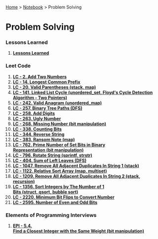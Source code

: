 <a href="../../">Home</a> > <a href="../notebook">Notebook</a> > Problem Solving

# Problem Solving



### Lessons Learned

1. **<a href="./lessons-learned">Lessons Learned</a>**



### Leet Code

1. **<a href="./lc-2-add-two-numbers">LC - 2. Add Two Numbers</a>**
2. **<a href="./lc-14-longest-common-prefix">LC - 14. Longest Common Prefix</a>**
3. **<a href="./lc-20-valid-parentheses">LC - 20. Valid Parentheses (stack, map)</a>**
4. **<a href="./lc-141-linked-list-cycle">LC - 141. Linked List Cycle (unordered_set, Floyd's Cycle Detection Algorithm - Two Pointers)</a>**
5. **<a href="./lc-242-valid-anagram">LC - 242. Valid Anagram (unordered_map)</a>**
6. **<a href="./lc-257-binary-tree-paths">LC - 257. Binary Tree Paths (DFS)</a>**
7. **<a href="./lc-258-add-digits">LC - 258. Add Digits</a>**
8. **<a href="./lc-263-ugly-number">LC - 263. Ugly Number</a>**
9. **<a href="./lc-268-missing-number">LC - 268. Missing Number (bit manipulation)</a>**
10. **<a href="./lc-338-counting-bits">LC - 338. Counting Bits</a>**
11. **<a href="./lc-344-reverse-string">LC - 344. Reverse String</a>**
12. **<a href="./lc-383-ransom-note">LC - 383. Ransom Note (map)</a>**
13. **<a href="./lc-762-prime-number-of-set-bits-in-binary-representation">LC - 762. Prime Number of Set Bits in Binary Representation (bit manipulation)</a>**
14. **<a href="./lc-796-rotate-string">LC - 796. Rotate String (sprintf, strstr)</a>**
15. **<a href="./lc-404-sum-of-left-leaves">LC - 404. Sum of Left Leaves (DFS)</a>**
16. **<a href="./lc-1047-remove-all-adjacent-duplicates-in-string-1">LC - 1047. Remove All Adjacent Duplicates In String 1 (stack)</a>**
17. **<a href="./lc-1122-relative-sort-array">LC - 1122. Relative Sort Array (map, multiset)</a>**
18. **<a href="./lc-1209-remove-all-adjacent-duplicates-in-string-2">LC - 1209. Remove All Adjacent Duplicates In String 2 (stack, recursion)</a>**
19. **<a href="./lc-1356-sort-integers-by-the-number-of-1-bits">LC - 1356. Sort Integers by The Number of 1 Bits (struct, qsort, bubble sort)</a>**
20. **<a href="./lc-2220-minimum-bit-flips-to-convert-number">LC - 2220. Minimum Bit Flips to Convert Number</a>**
21. **<a href="./lc-2595-number-of-even-and-odd-bits">LC - 2595. Number of Even and Odd Bits</a>**



### Elements of Programming Interviews

1. **<a href="./epi-5-4-find-a-closest-integer-with-the-same-weight">EPI - 5.4. Find a Closest Integer with the Same Weight (bit manipulation)</a>**

